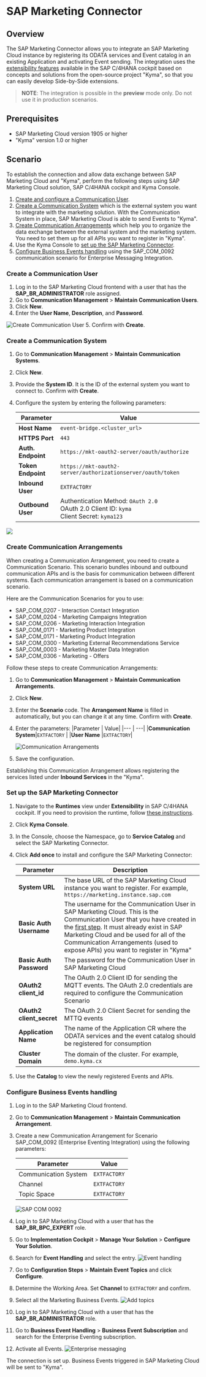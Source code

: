 # SAP Marketing Connector

## Overview

The SAP Marketing Connector allows you to integrate an SAP Marketing Cloud instance by registering its ODATA services and Event catalog in an existing Application and activating Event sending. The integration uses the [extensibility features](https://help.sap.com/viewer/dbce7cc5e9e3469c84849d35e777fe0b/2019-05-07/en-US/363cf54bad2c47aeb44a87c215ad91ea.html) available in the SAP C/4HANA cockpit based on concepts and solutions from the open-source project "Kyma", so that you can easily develop Side-by-Side extensions. 

> **NOTE**: The integration is possible in the **preview** mode only. Do not use it in production scenarios.

## Prerequisites
* SAP Marketing Cloud version 1905 or higher
* "Kyma" version 1.0 or higher


## Scenario 

To establish the connection and allow data exchange between SAP Marketing Cloud and "Kyma", perform the following steps using SAP Marketing Cloud solution, SAP C/4HANA cockpit and Kyma Console.

1. [Create and configure a Communication User](#create-a-communication-user).
2. [Create a Communication System](#create-a-communication-system) which is the external system you want to integrate with the marketing solution. With the Communication System in place, SAP Marketing Cloud is able to send Events to "Kyma". 
3. [Create Communication Arrangements](#create-communication-arrangements) which help you to organize the data exchange between the external system and the marketing system. You need to set them up for all APIs you want to register in "Kyma".
4. Use the Kyma Console to [set up the SAP Marketing Connector](#set-up-the-sap-cloud-marketing-connector).
5. [Configure Business Events handling](#configure-business-events-handling) using the SAP_COM_0092 communication scenario for Enterprise Messaging Integration.


### Create a Communication User

1. Log in to the SAP Marketing Cloud frontend with a user that has the **SAP_BR_ADMINISTRATOR** role assigned.
2. Go to **Communication Management** > **Maintain Communication Users**.
3. Click **New**.
4. Enter the **User Name**, **Description**, and **Password**.

![Create Communication User](assets/communication-user.png)
5. Confirm with **Create**.

### Create a Communication System

1. Go to **Communication Management** > **Maintain Communication Systems**.
2. Click **New**.
3. Provide the **System ID**. It is the ID of the external system you want to connect to. Confirm with **Create**.
4. Configure the system by entering the following parameters:

    | Parameter    | Value |
    | --- | ---|
    | **Host Name**   | `event-bridge.<cluster_url>` |
    | **HTTPS Port**    | `443 `|
    | **Auth. Endpoint**| `https://mkt-oauth2-server/oauth/authorize`|
    | **Token Endpoint**| `https://mkt-oauth2-server/authorizationserver/oauth/token` |
    | **Inbound User** | `EXTFACTORY`   |
    | **Outbound User** |  Authentication Method: `OAuth 2.0` <br>OAuth 2.0 Client ID: `kyma` <br> Client Secret: `kyma123` |
    
![](assets/communication-system.png)


### Create Communication Arrangements

When creating a Communication Arrangement, you need to create a Communication Scenario. This scenario bundles inbound and outbound communication APIs and is the basis for communication between different systems. Each communication arrangement is based on a communication scenario.

Here are the Communication Scenarios for you to use:

* SAP_COM_0207 - Interaction Contact Integration
* SAP_COM_0204 - Marketing Campaigns Integration
* SAP_COM_0206 - Marketing Interaction Integration
* SAP_COM_0171 - Marketing Product Integration
* SAP_COM_0171 - Marketing Product Integration
* SAP_COM_0300 - Marketing External Recommendations Service
* SAP_COM_0003 - Marketing Master Data Integration
* SAP_COM_0306 - Marketing - Offers

Follow these steps to create Communication Arrangements:

1. Go to **Communication Management** > **Maintain Communication Arrangements**.
2. Click **New**.
3. Enter the **Scenario** code. The **Arrangement Name** is filled in automatically, but you can change it at any time. Confirm with **Create**.
3. Enter the parameters:
    |Parameter | Value|
    |--- | ---|
    |**Communication System**|`EXTFACTORY` |
    |**User Name** |`EXTFACTORY`|

    ![Communication Arrangements](assets/communication-arrangements.png)        


5. Save the configuration.

Establishing this Communication Arrangement allows registering the services listed under **Inbound Services** in the "Kyma". 

### Set up the SAP Marketing Connector

1. Navigate to the **Runtimes** view under **Extensibility** in SAP C/4HANA cockpit. If you need to provision the runtime, follow [these instructions](https://help.sap.com/viewer/dbce7cc5e9e3469c84849d35e777fe0b/2019-05-07/en-US/0bb50b27d76d4113ac32655f31777662.html).
3. Click **Kyma Console**.
4. In the Console, choose the Namespace, go to **Service Catalog** and select the SAP Marketing Connector.
5. Click **Add once** to install and configure the SAP Marketing Connector:

    |Parameter | Description |
    |---|---|
    |**System URL**|The base URL of the SAP Marketing Cloud instance you want to register. For example, `https://marketing.instance.sap.com` |
    |**Basic Auth Username** |The username for the Communication User in SAP Marketing Cloud. This is the Communication User that you have created in the [first step](#create-communication-user). It must already exist in SAP Marketing Cloud and be used for all of the Communication Arrangements (used to expose APIs) you want to register in "Kyma"|
    |**Basic Auth Password** |The password for the Communication User in SAP Marketing Cloud|
    |**OAuth2 client_id**    |The OAuth 2.0 Client ID for sending the MQTT events. The OAuth 2.0 credentials are required to configure the Communication Scenario|
    |**OAuth2 client_secret**| The OAuth 2.0 Client Secret for sending the MTTQ events |
    |**Application Name**   |The name of the Application CR where the ODATA services and the event catalog should be registered for consumption|
    |**Cluster Domain** |The domain of the cluster. For example, `demo.kyma.cx`|


6. Use the **Catalog** to view the newly registered Events and APIs.


### Configure Business Events handling

1. Log in to the SAP Marketing Cloud frontend.
1. Go to **Communication Management** > **Maintain Communication Arrangement**.
2. Create a new Communication Arrangement for Scenario SAP_COM_0092 (Enterprise Eventing Integration) using the following parameters:

    |Parameter| Value|
    |---|---|
    |Communication System|`EXTFACTORY`|
    |Channel             |`EXTFACTORY`|
    |Topic Space         |`EXTFACTORY`|

    ![SAP COM 0092](assets/sap_com_0092.png)
3. Log in to SAP Marketing Cloud with a user that has the **SAP_BR_BPC_EXPERT** role.
4. Go to **Implementation Cockpit** > **Manage Your Solution** > **Configure Your Solution**.
5. Search for **Event Handling** and select the entry.
![Event handling](assets/event-handling.png)
6. Go to **Configuration Steps** > **Maintain Event Topics** and click **Configure**.
7. Determine the Working Area. Set **Channel** to `EXTFACTORY` and confirm.
8. Select all the Marketing Business Events.
![Add topics](assets/add-topics.png)
9. Log in to SAP Marketing Cloud with a user that has the **SAP_BR_ADMINISTRATOR** role.
10. Go to **Business Event Handling** > **Business Event Subscription** and search for the Enterprise Eventing subscription.
11. Activate all Events.
![Enterprise messaging](assets/enterprise-messaging-subs.png)

The connection is set up. Business Events triggered in SAP Marketing Cloud will be sent to "Kyma".
